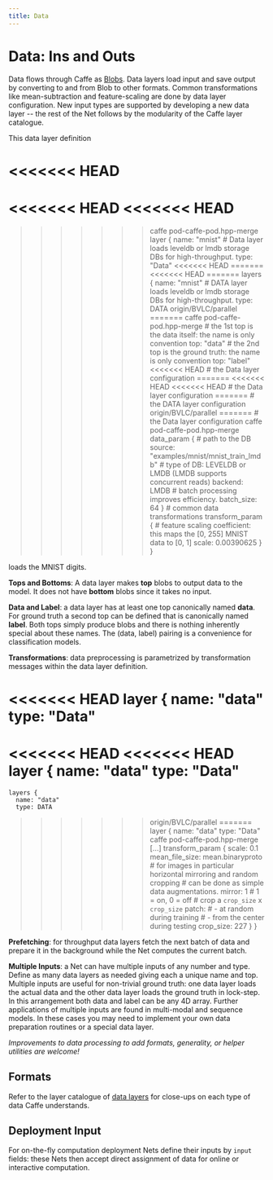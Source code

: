 ```yaml
---
title: Data
---
```

# Data: Ins and Outs

Data flows through Caffe as [Blobs](net_layer_blob.html#blob-storage-and-communication).
Data layers load input and save output by converting to and from Blob to other formats.
Common transformations like mean-subtraction and feature-scaling are done by data layer configuration.
New input types are supported by developing a new data layer -- the rest of the Net follows by the modularity of the Caffe layer catalogue.

This data layer definition

<<<<<<< HEAD
=======
<<<<<<< HEAD
<<<<<<< HEAD
=======
>>>>>>> caffe
>>>>>>> pod-caffe-pod.hpp-merge
    layer {
      name: "mnist"
      # Data layer loads leveldb or lmdb storage DBs for high-throughput.
      type: "Data"
<<<<<<< HEAD
=======
<<<<<<< HEAD
=======
    layers {
      name: "mnist"
      # DATA layer loads leveldb or lmdb storage DBs for high-throughput.
      type: DATA
>>>>>>> origin/BVLC/parallel
=======
>>>>>>> caffe
>>>>>>> pod-caffe-pod.hpp-merge
      # the 1st top is the data itself: the name is only convention
      top: "data"
      # the 2nd top is the ground truth: the name is only convention
      top: "label"
<<<<<<< HEAD
      # the Data layer configuration
=======
<<<<<<< HEAD
<<<<<<< HEAD
      # the Data layer configuration
=======
      # the DATA layer configuration
>>>>>>> origin/BVLC/parallel
=======
      # the Data layer configuration
>>>>>>> caffe
>>>>>>> pod-caffe-pod.hpp-merge
      data_param {
        # path to the DB
        source: "examples/mnist/mnist_train_lmdb"
        # type of DB: LEVELDB or LMDB (LMDB supports concurrent reads)
        backend: LMDB
        # batch processing improves efficiency.
        batch_size: 64
      }
      # common data transformations
      transform_param {
        # feature scaling coefficient: this maps the [0, 255] MNIST data to [0, 1]
        scale: 0.00390625
      }
    }

loads the MNIST digits.

**Tops and Bottoms**: A data layer makes **top** blobs to output data to the model.
It does not have **bottom** blobs since it takes no input.

**Data and Label**: a data layer has at least one top canonically named **data**.
For ground truth a second top can be defined that is canonically named **label**.
Both tops simply produce blobs and there is nothing inherently special about these names.
The (data, label) pairing is a convenience for classification models.

**Transformations**: data preprocessing is parametrized by transformation messages within the data layer definition.

<<<<<<< HEAD
    layer {
      name: "data"
      type: "Data"
=======
<<<<<<< HEAD
<<<<<<< HEAD
    layer {
      name: "data"
      type: "Data"
=======
    layers {
      name: "data"
      type: DATA
>>>>>>> origin/BVLC/parallel
=======
    layer {
      name: "data"
      type: "Data"
>>>>>>> caffe
>>>>>>> pod-caffe-pod.hpp-merge
      [...]
      transform_param {
        scale: 0.1
        mean_file_size: mean.binaryproto
        # for images in particular horizontal mirroring and random cropping
        # can be done as simple data augmentations.
        mirror: 1  # 1 = on, 0 = off
        # crop a `crop_size` x `crop_size` patch:
        # - at random during training
        # - from the center during testing
        crop_size: 227
      }
    }

**Prefetching**: for throughput data layers fetch the next batch of data and prepare it in the background while the Net computes the current batch.

**Multiple Inputs**: a Net can have multiple inputs of any number and type. Define as many data layers as needed giving each a unique name and top. Multiple inputs are useful for non-trivial ground truth: one data layer loads the actual data and the other data layer loads the ground truth in lock-step. In this arrangement both data and label can be any 4D array. Further applications of multiple inputs are found in multi-modal and sequence models. In these cases you may need to implement your own data preparation routines or a special data layer.

*Improvements to data processing to add formats, generality, or helper utilities are welcome!*

## Formats

Refer to the layer catalogue of [data layers](layers.html#data-layers) for close-ups on each type of data Caffe understands.

## Deployment Input

For on-the-fly computation deployment Nets define their inputs by `input` fields: these Nets then accept direct assignment of data for online or interactive computation.
